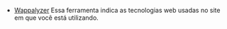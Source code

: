 <!------------------------------------------------------------------------------
  #EXTENSOES
------------------------------------------------------------------------------->

<!-- Seção do Sidebar voltada para as extensões do Google Chrome-->

- [Wappalyzer](https://chrome.google.com/webstore/detail/wappalyzer/gppongmhjkpfnbhagpmjfkannfbllamg?utm_source=chrome-ntp-icon) Essa ferramenta
  indica as tecnologias web usadas no site em que você está utilizando.
